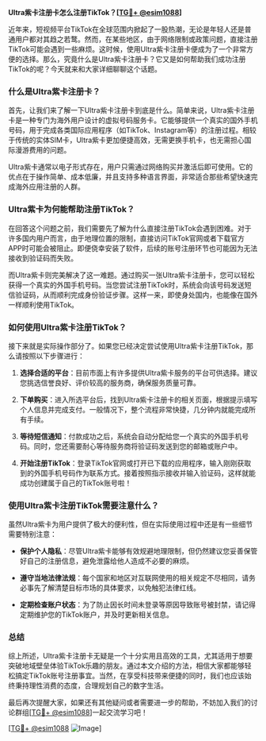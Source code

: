 **Ultra紫卡注册卡怎么注册TikTok？[[TG💪+ @esim1088](https://t.me/s/esim1088)]**

近年来，短视频平台TikTok在全球范围内掀起了一股热潮，无论是年轻人还是普通用户都对其趋之若鹜。然而，在某些地区，由于网络限制或政策问题，直接注册TikTok可能会遇到一些麻烦。这时候，使用Ultra紫卡注册卡便成为了一个非常方便的选择。那么，究竟什么是Ultra紫卡注册卡？它又是如何帮助我们成功注册TikTok的呢？今天就来和大家详细聊聊这个话题。

### 什么是Ultra紫卡注册卡？

首先，让我们来了解一下Ultra紫卡注册卡到底是什么。简单来说，Ultra紫卡注册卡是一种专门为海外用户设计的虚拟号码服务卡。它能够提供一个真实的国外手机号码，用于完成各类国际应用程序（如TikTok、Instagram等）的注册过程。相较于传统的实体SIM卡，Ultra紫卡更加便捷高效，无需更换手机卡，也无需担心国际漫游费用的问题。

Ultra紫卡通常以电子形式存在，用户只需通过网络购买并激活后即可使用。它的优点在于操作简单、成本低廉，并且支持多种语言界面，非常适合那些希望快速完成海外应用注册的人群。

### Ultra紫卡为何能帮助注册TikTok？

在回答这个问题之前，我们需要先了解为什么直接注册TikTok会遇到困难。对于许多国内用户而言，由于地理位置的限制，直接访问TikTok官网或者下载官方APP时可能会被阻止。即便侥幸安装了软件，后续的账号注册环节也可能因为无法接收到验证码而失败。

而Ultra紫卡则完美解决了这一难题。通过购买一张Ultra紫卡注册卡，您可以轻松获得一个真实的外国手机号码。当您尝试注册TikTok时，系统会向该号码发送短信验证码，从而顺利完成身份验证步骤。这样一来，即使身处国内，也能像在国外一样顺利使用TikTok。

### 如何使用Ultra紫卡注册TikTok？

接下来就是实际操作部分了。如果您已经决定尝试使用Ultra紫卡注册TikTok，那么请按照以下步骤进行：

1. **选择合适的平台**：目前市面上有许多提供Ultra紫卡服务的平台可供选择。建议您挑选信誉良好、评价较高的服务商，确保服务质量可靠。
   
2. **下单购买**：进入所选平台后，找到Ultra紫卡注册卡的相关页面，根据提示填写个人信息并完成支付。一般情况下，整个流程非常快捷，几分钟内就能完成所有手续。

3. **等待短信通知**：付款成功之后，系统会自动分配给您一个真实的外国手机号码。同时，您还需要耐心等待服务商将验证码发送到您的邮箱或账户中。

4. **开始注册TikTok**：登录TikTok官网或打开已下载的应用程序，输入刚刚获取到的外国手机号码作为联系方式。接着按照指示接收并输入验证码，这样就能成功创建属于自己的TikTok账号啦！

### 使用Ultra紫卡注册TikTok需要注意什么？

虽然Ultra紫卡为用户提供了极大的便利性，但在实际使用过程中还是有一些细节需要特别注意：

- **保护个人隐私**：尽管Ultra紫卡能够有效规避地理限制，但仍然建议您妥善保管好自己的注册信息，避免泄露给他人造成不必要的麻烦。
  
- **遵守当地法律法规**：每个国家和地区对互联网使用的相关规定不尽相同，请务必事先了解清楚目标市场的具体要求，以免触犯法律红线。

- **定期检查账户状态**：为了防止因长时间未登录等原因导致账号被封禁，请记得定期维护您的TikTok账户，并及时更新相关信息。

### 总结

综上所述，Ultra紫卡注册卡无疑是一个十分实用且高效的工具，尤其适用于想要突破地域壁垒体验TikTok乐趣的朋友。通过本文介绍的方法，相信大家都能够轻松搞定TikTok账号注册事宜。当然，在享受科技带来便捷的同时，我们也应该始终秉持理性消费的态度，合理规划自己的数字生活。

最后再次提醒大家，如果还有其他疑问或者需要进一步的帮助，不妨加入我们的讨论群组[[TG💪+ @esim1088](https://t.me/s/esim1088)]一起交流学习吧！

[[TG💪+ @esim1088](https://t.me/s/esim1088) ![Image](https://i.postimg.cc/4NQfJmqS/Snipaste-2025-05-13-00-14-12.png)]